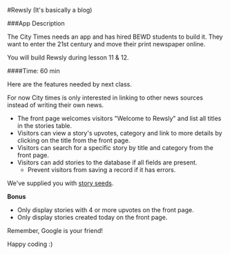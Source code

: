 #Rewsly (It's basically a blog)

###App Description

The City Times needs an app and has hired BEWD students to build it. They want to enter the 21st century and move their print newspaper online.

You will build Rewsly during lesson 11 & 12.

####Time: 60 min

Here are the features needed by next class.

For now City times is only interested in linking to other news sources instead of writing their own news.

* The front page welcomes visitors "Welcome to Rewsly" and list all titles in the stories table.
* Visitors can view a story's upvotes, category and link to more details by clicking on the title from the front page.
* Visitors can search for a specific story by title and category from the front page.
* Visitors can add stories to the database if all fields are present.
  * Prevent visitors from saving a record if it has errors.


We've supplied you with [story seeds](story_seeds.rb).

__Bonus__

* Only display stories with 4 or more upvotes on the front page.
* Only display stories created today on the front page.

Remember, Google is your friend!

Happy coding :)
